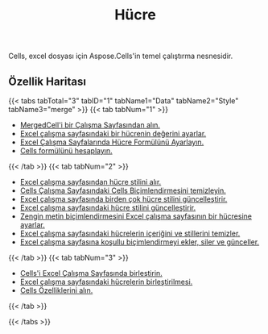 ﻿---
title: Hücre
second_title: Aspose.Cells Cloud Documen
type: docs
url: /tr/working-with-cells/
aliases: [/working-with-worksheets/]
keywords: REST API, spreadsheets, excel, cell
description: "Cells.Cloud API, Excel için çalışır: hücreler çalışır"
weight: 100
kwords: Excel, Office Cloud, REST API, Elektronik Tablo, PDF, CSV, Json, Markdwon, Cells
---
 Cells, excel dosyası için Aspose.Cells'in temel çalıştırma nesnesidir.

## Özellik Haritası


{{< tabs tabTotal="3" tabID="1" tabName1="Data" tabName2="Style" tabName3="merge" >}}
{{< tab tabNum="1" >}}
<div class="row">
    <div class="col-md-6">
        <ul>
            <li><a href="/cells/tr/get-mergedcell-from-a-worksheet//">MergedCell'i bir Çalışma Sayfasından alın.</a></li>
            <li><a href="/cells/tr/set-value-of-a-cell-in-a-worksheet/">Excel çalışma sayfasındaki bir hücrenin değerini ayarlar.</a></li>
            <li><a href="/cells/tr/set-formula-for-a-cell-in-excel-worksheets/">Excel Çalışma Sayfalarında Hücre Formülünü Ayarlayın.</a></li>
            <li><a href="/cells/tr/calculate-cells-formula/">Cells formülünü hesaplayın.</a></li>            
        </ul>
    </div>
</div>
{{< /tab >}}
{{< tab tabNum="2" >}}
<div class="row">
    <div class="col-md-6">
        <ul>
            <li><a href="/cells/tr/get-cell-style-from-a-worksheet/">Excel çalışma sayfasından hücre stilini alır.</a></li>
            <li><a href="/cells/tr/clear-cells-formatting-in-excel-worksheet/">Cells Çalışma Sayfasındaki Cells Biçimlendirmesini temizleyin.</a></li>
            <li><a href="/cells/tr/update-multiple-cells-style/">Excel çalışma sayfasında birden çok hücre stilini güncelleştirir.</a></li>
            <li><a href="/cells/tr/change-cell-style-in-excel-worksheet/">Excel çalışma sayfasındaki hücre stilini güncelleştirir.</a></li>
            <li><a href="/cells/tr/apply-rich-text-formatting-to-a-cell/">Zengin metin biçimlendirmesini Excel çalışma sayfasının bir hücresine ayarlar.</a></li>
            <li><a href="/cells/tr/clear-contents-and-styles-of-cells-in-excel-worksheet/">Excel çalışma sayfasındaki hücrelerin içeriğini ve stillerini temizler.</a></li>
            <li><a href="/cells/tr/working-with-conditional-formatting/">Excel çalışma sayfasına koşullu biçimlendirmeyi ekler, siler ve günceller.</a></li>            
        </ul>
    </div>
</div>
{{< /tab >}}
{{< tab tabNum="3" >}}
<div class="row">
    <div class="col-md-6">
        <ul>
            <li><a href="/cells/tr/merge-cells-in-excel-worksheet/">Cells'i Excel Çalışma Sayfasında birleştirin.</a></li>
            <li><a href="/cells/tr/Unmerge Cells in Excel Worksheet/">Excel çalışma sayfasındaki hücrelerin birleştirilmesi.</a></li>
            <li><a href="/cells/tr/get-cells-properties/">Cells Özelliklerini alın.</a></li>
        </ul>
</div>
{{< /tab >}}

{{< /tabs >}}

